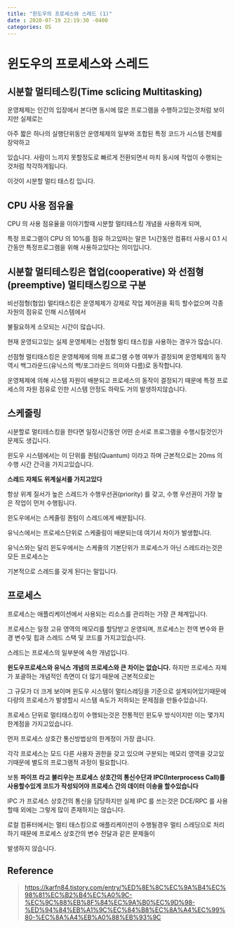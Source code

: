 ```yaml
---
title: "윈도우의 프로세스와 스레드 (1)"
date : 2020-07-19 22:19:30 -0400
categories: OS
---
```


# 윈도우의 프로세스와 스레드

## 시분할 멀티테스킹(Time sclicing Multitasking)

운영체제는 인간의 입장에서 본다면 동시에 많은 프로그램을 수행하고있는것처럼 보이지만 실제로는

아주 짧은 하나의 실행단위동안 운영체제의 일부와 조합된 특정 코드가 시스템 전체를 장악하고

있습니다. 사람이 느끼지 못할정도로 빠르게 전환되면서 마치 동시에 작업이 수행되는 것처럼 착각하게됩니다.

이것이 시분할 멀티 태스킹 입니다.

## CPU 사용 점유율

CPU 의 사용 점유율을 이야기할때 시분할 멀티테스킹 개념을 사용하게 되며,

특정 프로그램이 CPU 의 10%를 점유 하고있따는 말은 1시간동안 컴퓨터 사용시 0.1 시간동안 특정프로그램을 위해 사용하고있다는 의미입니다.

## 시분할 멀티테스킹은 협업(cooperative) 와 선점형(preemptive) 멀티태스킹으로 구분

비선점형(협업) 멀티태스킹은 운영체제가 강제로 작업 제어권을 획득 할수없으며 각종 자원의 점유로 인해 시스템에서

불필요하게 소모되는 시간이 많습니다.

현재 운영되고있는 실제 운영체제는 선점형 멀티 태스킹을 사용하는 경우가 많습니다.

선점형 멀티태스킹은 운영체제에 의해 프로그램 수행 여부가 결정되며 운영체제의 동작 역시 백그라운드(유닉스의 백/포그라운드 의미와 다름)로 동작합니다.

운영체제에 의해 시스템 자원이 배분되고 프로세스의 동작이 결정되기 때문에 특정 프로세스의 자원 점유로 인한 시스템 안정도 하락도 거의 발생하지않습니다.

## 스케줄링

시분할로 멀티테스킹을 한다면 일정시간동안 어떤 순서로 프로그램을 수행시킬것인가 문제도 생깁니다.

윈도우 시스템에서는 이 단위를 퀀텀(Quantum) 이라고 하며 근본적으로는 20ms 의 수행 시간 간극을 가지고있습니다.

**스레드 자체도 위계실서를 가지고있다**

항상 위계 질서가 높은 스레드가 수행우선권(priority) 를 갖고, 수행 우선권이 가장 높은 작업이 먼저 수행됩니다.

윈도우에서는 스케줄링 퀀텀이 스레드에게 배분됩니다.

유닉스에서는 프로세스단위로 스케줄링이 배분되는데 여기서 차이가 발생합니다.

유닉스와는 달리 윈도우에서는 스케줄의 기본단위가 프로세스가 아닌 스레드라는것은 모든 프로세스는 

기본적으로 스레드를 갖게 된다는 말입니다.

## 프로세스

프로세스는 애플리케이션에서 사용되는 리소스를 관리하는 가장 큰 체계입니다.

프로세스는 일정 고유 영역의 메모리를 할당받고 운영되며, 프로세스는 전역 변수와 환경 변수및 힙과 스레드 스택 및 코드를 가지고있습니다.

스레드는 프로세스의 일부분에 속한 개념입니다.

**윈도우프로세스와 유닉스 개념의 프로세스와 큰 차이는 없습니다.** 하지만 프로세스 자체가 포괄하는 개념적인 측면이 더 많기 때문에 근본적으로는 

그 규모가 더 크게 보이며 윈도우 시스템이 멀티스레딩을 기준으로 설계되어있기때문에 다량의 프로세스가 발생할시 시스템 속도가 저하되는 문제점을 만들수있습니다.

프로세스 단위로 멀티태스킹이 수행되는것은 전통적인 윈도우 방식이지만 이는 몇가지 한계점을 가지고있습니다.

먼저 프로세스 상호간 통신방법상의 한계정이 가장 큽니다.

각각 프로세스는 모드 다른 사용자 권한을 갖고 있으며 구분되는 메모리 영역을 갖고있기때문에 별도의 프로그램적 과정이 필요합니다.

보통 **파이프 라고 불리우는 프로세스 상호간의 통신수단과 IPC(Interprocess Call)를 사용할수있게 코드가 작성되어야 프로세스 간의 데이터 이송을 할수있습니다**

IPC 가 프로세스 상호간의 통신을 담당하지만 실제 IPC 를 쓰는것은 DCE/RPC 를 사용할때 외에는 그렇게 많이 존재하지는 않습니다.

로컬 컴퓨터에서는 멀티 태스킹으로 애플리케이션이 수행될경우 멀티 스레딩으로 처리하기 때문에 프로세스 상호간의 변수 전달과 같은 문제들이

발생하지 않습니다.



## Reference

> https://karfn84.tistory.com/entry/%ED%8E%8C%EC%9A%B4%EC%98%81%EC%B2%B4%EC%A0%9C-%EC%9C%88%EB%8F%84%EC%9A%B0%EC%9D%98-%ED%94%84%EB%A1%9C%EC%84%B8%EC%8A%A4%EC%99%80-%EC%8A%A4%EB%A0%88%EB%93%9C
